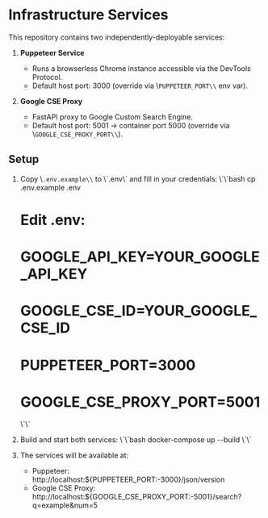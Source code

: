 # Infrastructure Services

This repository contains two independently-deployable services:

1. **Puppeteer Service**
   - Runs a browserless Chrome instance accessible via the DevTools Protocol.
   - Default host port: 3000 (override via \\`PUPPETEER_PORT\\` env var).

2. **Google CSE Proxy**
   - FastAPI proxy to Google Custom Search Engine.
   - Default host port: 5001 → container port 5000 (override via \\`GOOGLE_CSE_PROXY_PORT\\`).

## Setup

1. Copy \\`.env.example\\` to \\\`.env\\\` and fill in your credentials:
   \\\`\\\`bash
   cp .env.example .env
   # Edit .env:
   # GOOGLE_API_KEY=YOUR_GOOGLE_API_KEY
   # GOOGLE_CSE_ID=YOUR_GOOGLE_CSE_ID
   # PUPPETEER_PORT=3000
   # GOOGLE_CSE_PROXY_PORT=5001
   \\\`\\\` 

2. Build and start both services:
   \\\`\\\`bash
   docker-compose up --build
   \\\`\\\`

3. The services will be available at:
   - Puppeteer: http://localhost:${PUPPETEER_PORT:-3000}/json/version
   - Google CSE Proxy: http://localhost:${GOOGLE_CSE_PROXY_PORT:-5001}/search?q=example&num=5
